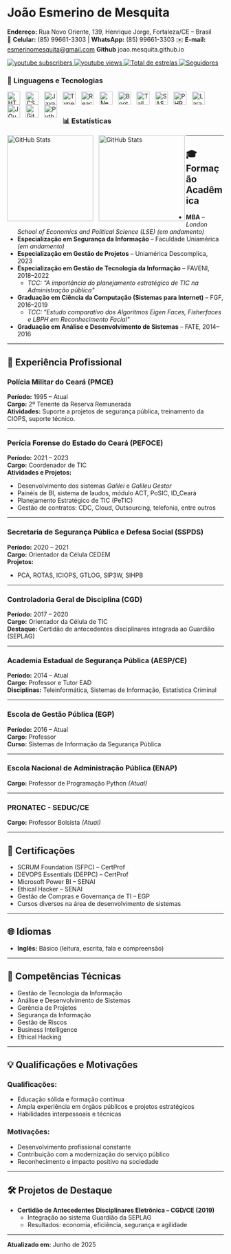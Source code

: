 # João Esmerino de Mesquita

**Endereço:** Rua Novo Oriente, 139, Henrique Jorge, Fortaleza/CE – Brasil  
📱 **Celular:** (85) 99661-3303 | **WhatsApp:** (85) 99661-3303 
✉️ **E-mail:** esmerinomesquita@gmail.com 
**Github** joao.mesquita.github.io

<p align="left">
    <a href="https://www.youtube.com/@larissakich?sub_confirmation=1">
        <img 
            alt="youtube subscribers" 
            title="Inscreva-se no meu canal" 
            src="https://custom-icon-badges.demolab.com/youtube/channel/subscribers/UCo-gJ8RnTn5akHqHvO55DVA?color=%23E05D44&label=Inscreva-se&logo=video&logoColor=white&style=for-the-badge&labelColor=CE4630"
        />
    </a>
    <a href="https://www.youtube.com/@larissakich">
        <img 
            alt="youtube views" 
            title="Vizualizações no YouTube" 
            src="https://custom-icon-badges.demolab.com/youtube/channel/views/UCo-gJ8RnTn5akHqHvO55DVA?color=%23E1AD0E&logo=eye&logoColor=white&style=for-the-badge&labelColor=C79600"
        />
    </a> 
    <a href="https://github.com/JEMesquita?tab=repositories&sort=stargazers">
        <img 
            alt="Total de estrelas" 
            title="Total de estrelas GitHub" 
            src="https://custom-icon-badges.demolab.com/github/stars/JEMesquita?color=55960c&style=for-the-badge&labelColor=488207&logo=star&label=estrelas"
        />
    </a>
    <a href="https://github.com/JEMesquita?tab=followers">
        <img 
            alt="Seguidores" 
            title="Me siga no GitHub" 
            src="https://custom-icon-badges.demolab.com/github/followers/JEMesquita?color=236ad3&labelColor=1155ba&style=for-the-badge&logo=github&label=Seguidores&logoColor=white"
        />
    </a>
</p>

### 🤖 Linguagens e Tecnologias

<img 
    align="left" 
    alt="HTML"
    title="HTML" 
    width="30px" 
    style="padding-right: 10px;" 
    src="https://cdn.jsdelivr.net/gh/devicons/devicon@latest/icons/html5/html5-original.svg" 
/>
<img 
    align="left" 
    alt="CSS" 
    title="CSS"
    width="30px" 
    style="padding-right: 10px;" 
    src="https://cdn.jsdelivr.net/gh/devicons/devicon@latest/icons/css3/css3-original.svg" 
/>
<img 
    align="left" 
    alt="JavaScript" 
    title="JavaScript"
    width="30px" 
    style="padding-right: 10px;" 
    src="https://cdn.jsdelivr.net/gh/devicons/devicon@latest/icons/javascript/javascript-original.svg" 
/>
<img 
    align="left" 
    alt="TypeScript"
    title="TypeScript" 
    width="30px" 
    style="padding-right: 10px;" 
    src="https://cdn.jsdelivr.net/gh/devicons/devicon@latest/icons/typescript/typescript-original.svg" 
/>
<img 
    align="left" 
    alt="React"
    title="React" 
    width="30px" 
    style="padding-right: 10px;" 
    src="https://cdn.jsdelivr.net/gh/devicons/devicon@latest/icons/react/react-original.svg" 
/>
<img 
    align="left" 
    alt="Next.js" 
    title="Next.js"
    width="30px" 
    style="padding-right: 10px;" 
    src="https://cdn.jsdelivr.net/gh/devicons/devicon@latest/icons/nextjs/nextjs-original.svg" 
/>
<img 
    align="left" 
    alt="Bootstrap"
    title="Bootstrap" 
    width="30px" 
    style="padding-right: 10px;" 
    src="https://cdn.jsdelivr.net/gh/devicons/devicon@latest/icons/bootstrap/bootstrap-original.svg" 
/>
<img 
    align="left" 
    alt="Tailwind" 
    title="Tailwind"
    width="30px" 
    style="padding-right: 10px;" 
    src="https://cdn.jsdelivr.net/gh/devicons/devicon@latest/icons/tailwindcss/tailwindcss-original.svg" 
/>
<img 
    align="left" 
    alt="SASS" 
    title="SASS"
    width="30px" 
    style="padding-right: 10px;" 
    src="https://cdn.jsdelivr.net/gh/devicons/devicon@latest/icons/sass/sass-original.svg" 
/>
<img 
    align="left" 
    alt="PHP" 
    title="PHP"
    width="30px" 
    style="padding-right: 10px;" 
    src="https://cdn.jsdelivr.net/gh/devicons/devicon@latest/icons/php/php-original.svg" 
/>
<img 
    align="left" 
    alt="Laravel" 
    title="Laravel"
    width="30px" 
    style="padding-right: 10px;" 
    src="https://cdn.jsdelivr.net/gh/devicons/devicon@latest/icons/laravel/laravel-original.svg" 
/>
<img 
    align="left" 
    alt="JQuery" 
    title="JQuery"
    width="30px" 
    style="padding-right: 10px;" 
    src="https://cdn.jsdelivr.net/gh/devicons/devicon@latest/icons/jquery/jquery-original.svg" 
/>
<img 
    align="left" 
    alt="Git" 
    title="Git"
    width="30px" 
    style="padding-right: 10px;" 
    src="https://cdn.jsdelivr.net/gh/devicons/devicon@latest/icons/git/git-original.svg" 
/>
<img 
    align="left" 
    alt="Python" 
    title="Python"
    width="30px" 
    style="padding-right: 10px;" 
    src="https://cdn.jsdelivr.net/gh/devicons/devicon@latest/icons/python/python-original.svg" 
/>

<br/>
<br/>

### 📊 Estatísticas

<p>
  <img 
    align="left" 
    alt="GitHub Stats" 
    height="200" 
    style="padding-right: 10px;" 
    src="https://github-readme-stats.vercel.app/api?username=Larissakich&show_icons=true&theme=tokyonight&include_all_commits=true&locale=pt-br" 
  />

<img 
      align="left" 
      alt="GitHub Stats" 
      height="200" 
      src="https://github-readme-stats.vercel.app/api/top-langs/?username=larissakich&theme=tokyonight&layout=compact&custom_title=Tecnologias&langs_count=9" 
  />

</p>

---

## 🎓 Formação Acadêmica

- **MBA** – *London School of Economics and Political Science (LSE)* *(em andamento)*
- **Especialização em Segurança da Informação** – Faculdade Uniamérica *(em andamento)*
- **Especialização em Gestão de Projetos** – Uniamérica Descomplica, 2023
- **Especialização em Gestão de Tecnologia da Informação** – FAVENI, 2018–2022  
  - *TCC: "A importância do planejamento estratégico de TIC na Administração pública"*
- **Graduação em Ciência da Computação (Sistemas para Internet)** – FGF, 2016–2019  
  - *TCC: "Estudo comparativo dos Algoritmos Eigen Faces, Fisherfaces e LBPH em Reconhecimento Facial"*
- **Graduação em Análise e Desenvolvimento de Sistemas** – FATE, 2014–2016

---

## 💼 Experiência Profissional

### **Polícia Militar do Ceará (PMCE)**  
**Período:** 1995 – Atual  
**Cargo:** 2º Tenente da Reserva Remunerada  
**Atividades:** Suporte a projetos de segurança pública, treinamento da CIOPS, suporte técnico.

---

### **Perícia Forense do Estado do Ceará (PEFOCE)**  
**Período:** 2021 – 2023  
**Cargo:** Coordenador de TIC  
**Atividades e Projetos:**
- Desenvolvimento dos sistemas *Galilei* e *Galileu Gestor*
- Painéis de BI, sistema de laudos, módulo ACT, PoSIC, ID_Ceará
- Planejamento Estratégico de TIC (PeTIC)
- Gestão de contratos: CDC, Cloud, Outsourcing, telefonia, entre outros

---

### **Secretaria de Segurança Pública e Defesa Social (SSPDS)**  
**Período:** 2020 – 2021  
**Cargo:** Orientador da Célula CEDEM  
**Projetos:**
- PCA, ROTAS, ICIOPS, GTLOG, SIP3W, SIHPB

---

### **Controladoria Geral de Disciplina (CGD)**  
**Período:** 2017 – 2020  
**Cargo:** Orientador da Célula de TIC  
**Destaque:** Certidão de antecedentes disciplinares integrada ao Guardião (SEPLAG)

---

### **Academia Estadual de Segurança Pública (AESP/CE)**  
**Período:** 2014 – Atual  
**Cargo:** Professor e Tutor EAD  
**Disciplinas:** Teleinformática, Sistemas de Informação, Estatística Criminal

---

### **Escola de Gestão Pública (EGP)**  
**Período:** 2016 – Atual  
**Cargo:** Professor  
**Curso:** Sistemas de Informação da Segurança Pública

---

### **Escola Nacional de Administração Pública (ENAP)**  
**Cargo:** Professor de Programação Python *(Atual)*

---

### **PRONATEC - SEDUC/CE**  
**Cargo:** Professor Bolsista *(Atual)*

---

## 📜 Certificações

- SCRUM Foundation (SFPC) – CertProf
- DEVOPS Essentials (DEPPC) – CertProf
- Microsoft Power BI – SENAI
- Ethical Hacker – SENAI
- Gestão de Compras e Governança de TI – EGP
- Cursos diversos na área de desenvolvimento de sistemas

---

## 🌐 Idiomas

- **Inglês:** Básico (leitura, escrita, fala e compreensão)

---

## 🧠 Competências Técnicas

- Gestão de Tecnologia da Informação  
- Análise e Desenvolvimento de Sistemas  
- Gerência de Projetos  
- Segurança da Informação  
- Gestão de Riscos  
- Business Intelligence  
- Ethical Hacking  

---

## 💡 Qualificações e Motivações

### Qualificações:
- Educação sólida e formação contínua
- Ampla experiência em órgãos públicos e projetos estratégicos
- Habilidades interpessoais e técnicas

### Motivações:
- Desenvolvimento profissional constante
- Contribuição com a modernização do serviço público
- Reconhecimento e impacto positivo na sociedade

---

## 🛠️ Projetos de Destaque

- **Certidão de Antecedentes Disciplinares Eletrônica – CGD/CE (2019)**  
  - Integração ao sistema Guardião da SEPLAG  
  - Resultados: economia, eficiência, segurança e agilidade

---

**Atualizado em:** Junho de 2025
